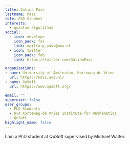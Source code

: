 ```yaml
---
title: Galina Pass
lastname: Pass
role: PhD Student
interests:
  - quantum algorithms
social:
  - icon: envelope
    icon_pack: fas
    link: mailto:g.pass@uva.nl
  - icon: twitter
    icon_pack: fab
    link: https://twitter.com/GalinaPass

organizations:
- name: University of Amsterdam, Korteweg de Vries
  url: https://kdvi.uva.nl/
- name: QuSoft
  url: https://www.qusoft.org/

email: ""
superuser: false
user_groups:
  - PhD Students
  - UvA Korteweg-de Vries Institute for Mathematics
  - QuSoft
highlight_name: false
---
```


I am a PhD student at QuSoft supervised by Michael Walter.
